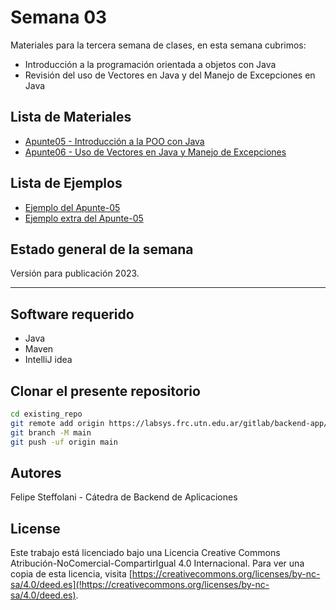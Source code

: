 # Semana 03

Materiales para la tercera semana de clases, en esta semana cubrimos:

- Introducción a la programación orientada a objetos con Java
- Revisión del uso de Vectores en Java y del Manejo de Excepciones en Java

## Lista de Materiales

- [Apunte05 - Introducción a la POO con Java](./intro-poo/README.md)
- [Apunte06 - Uso de Vectores en Java y Manejo de Excepciones](./vectores-excepciones/README.md)

## Lista de Ejemplos

- [Ejemplo del Apunte-05](./intro-poo/ejemplos-apunte-5)
- [Ejemplo extra del Apunte-05](./intro-poo/ejemplos-apunte-5b/)

## Estado general de la semana

Versión para publicación 2023.

***

## Software requerido

- Java
- Maven
- IntelliJ idea

## Clonar el presente repositorio

``` bash
cd existing_repo
git remote add origin https://labsys.frc.utn.edu.ar/gitlab/backend-app/alumnos/contenido/semana-03.git
git branch -M main
git push -uf origin main
```

## Autores

Felipe Steffolani - Cátedra de Backend de Aplicaciones

## License

Este trabajo está licenciado bajo una Licencia Creative Commons Atribución-NoComercial-CompartirIgual 4.0 Internacional. Para ver una copia de esta licencia, visita [https://creativecommons.org/licenses/by-nc-sa/4.0/deed.es](!https://creativecommons.org/licenses/by-nc-sa/4.0/deed.es).
